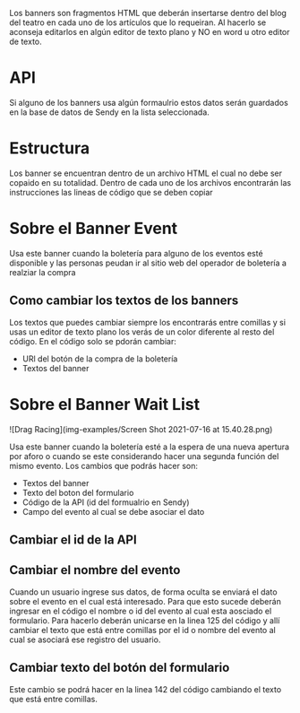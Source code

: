 Los banners son fragmentos HTML que deberán insertarse dentro del blog del teatro en cada uno de los artículos que lo requeiran. Al hacerlo se aconseja editarlos en algún editor de texto plano y NO en word u otro editor de texto.

# API
Si alguno de los banners usa algún formaulrio estos datos serán guardados en la base de datos de Sendy en la lista seleccionada.

# Estructura
Los banner se encuentran dentro de un archivo HTML el cual no debe ser copaido en su totalidad. Dentro de cada uno de los archivos encontrarán las instrucciones las lineas de código que se deben copiar

# Sobre el Banner Event
Usa este banner cuando la boletería para alguno de los eventos esté disponible y las personas peudan ir al sitio web del operador de boletería a realziar la compra

## Como cambiar los textos de los banners
Los textos que puedes cambiar siempre los encontrarás entre comillas y si usas un editor de texto plano los verás de un color diferente al resto del código. En el código solo se pdorán cambiar:
* URl del botón de la compra de la boletería
* Textos del banner

# Sobre el Banner Wait List
![Drag Racing](img-examples/Screen Shot 2021-07-16 at 15.40.28.png)

Usa este banner cuando la boletería esté a la espera de una nueva apertura por aforo o cuando se este considerando hacer una segunda función del mismo evento. Los cambios que podrás hacer son: 
* Textos del banner
* Texto del boton del formulario
* Código de la API (id del formualrio en Sendy)
* Campo del evento al cual se debe asociar el dato

## Cambiar el id de la API

## Cambiar el nombre del evento
Cuando un usuario ingrese sus datos, de forma oculta se enviará el dato sobre el evento en el cual está interesado. Para que esto sucede deberán ingresar en el código el nombre o id del evento al cual esta aosciado el formulario. Para hacerlo deberán unicarse en la linea 125 del código y allí cambiar el texto que está entre comillas por el id o nombre del evento al cual se asociará ese registro del usuario.

## Cambiar texto del botón del formulario
Este cambio se podrá hacer en la linea 142 del código cambiando el texto que está entre comillas. 
